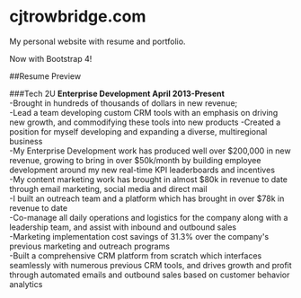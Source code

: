 # cjtrowbridge.com
My personal website with resume and portfolio.

Now with Bootstrap 4!

##Resume Preview

###Tech 2U
**Enterprise Development April 2013-Present**  
-Brought in hundreds of thousands of dollars in new revenue;  
-Lead a team developing custom CRM tools with an emphasis on driving new growth, and commodifying these tools into new products
-Created a position for myself developing and expanding a diverse, multiregional business  
-My Enterprise Development work has produced well over $200,000 in new revenue, growing to bring in over $50k/month by building employee development around my new real-time KPI leaderboards and incentives  
-My content marketing work has brought in almost $80k in revenue to date through email marketing, social media and direct mail  
-I built an outreach team and a platform which has brought in over $78k in revenue to date  
-Co-manage all daily operations and logistics for the company along with a leadership team, and assist with inbound and outbound sales  
-Marketing implementation cost savings of 31.3% over the company's previous marketing and outreach programs  
-Built a comprehensive CRM platform from scratch which interfaces seamlessly with numerous previous CRM tools, and drives growth and profit through automated emails and outbound sales based on customer behavior analytics  

